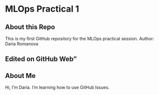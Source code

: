 # MLOps Practical 1
## About this Repo
This is my first GitHub repository for the MLOps practical session.
Author: Daria Romanova
## Edited on GitHub Web”
## About Me
Hi, I’m Daria.
I’m learning how to use GitHub Issues.